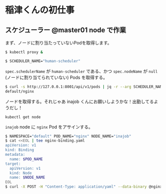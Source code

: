 # 稲津くんの初仕事

## スケジューラー @master01 node で作業

まず、ノードに割り当たっていないPodを取得します。

```bash
$ kubectl proxy &
```

```bash
$ SCHEDULER_NAME="human-scheduler"
```

`spec.schedulerName` が `human-scheduler` である、かつ `spec.nodeName` が `null` (ノードに割り当てられていない) Pods を取得する。

```bash
$ curl -s http://127.0.0.1:8001/api/v1/pods | jq -r --arg SCHEDULER_NAME "$SCHEDULER_NAME" '.items[] | select(.spec.schedulerName == $SCHEDULER_NAME) | select(.spec.nodeName == null) | .metadata.namespace+"/"+.metadata.name'
default/nginx
```

ノードを取得する。それじゃあ inajob くんにお願いしようかな！出勤してるようだし！

```
kubectl get node
```

`inajob` node に `nginx` Pod をアサインする。

```bash
$ NAMESPACE="default" POD_NAME="nginx" NODE_NAME="inajob"
$ cat <<EOL | tee nginx-binding.yaml
apiVersion: v1
kind: Binding
metadata:
  name: $POD_NAME
target:
  apiVersion: v1
  kind: Node
  name: $NODE_NAME
EOL
$ curl -X POST -H "Content-Type: application/yaml" --data-binary @nginx-binding.yaml "http://127.0.0.1:8001/api/v1/namespaces/${NAMESPACE}/pods/${POD_NAME}/binding"
```
